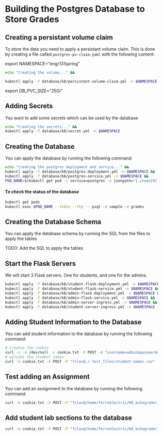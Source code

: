 # Building the Postgres Database to Store Grades

## Creating a persistant volume claim

To store the data you need to apply a persistant volume claim. This is done by creating a file called `postgres-pv-claim.yaml` with the following content:

export NAMESPACE="engr131spring"


```bash
echo "Creating the volume..." &&

kubectl apply -f database/k8/persistent-volume-claim.yml -n $NAMESPACE
```

export DB_PVC_SIZE="25Gi"

## Adding Secrets

You want to add some secrets which can be used by the database

```bash
echo "Creating the secrets..." &&
kubectl apply -f database/k8/secret.yml -n $NAMESPACE
```

## Creating the Database

You can apply the database by running the following command:

```bash
echo "Creating the postgres deployment and service..." &&
kubectl apply -f database/k8/postgres-deployment.yml -n $NAMESPACE &&
kubectl apply -f database/k8/postgres-service.yml -n $NAMESPACE &&
POD_NAME=$(kubectl get pod -l service=postgres -o jsonpath="{.items[0].metadata.name}")
```

#### To check the status of the database

```bash
kubectl get pods
kubectl exec $POD_NAME --stdin --tty -- psql -U sample -d grades
```

## Creating the Database Schema

You can apply the database schema by running the SQL from the files to apply the tables

TODO: Add the SQL to apply the tables


## Start the Flask Servers

We will start 3 Flask servers. One for students, and one for the admins. 

```bash
kubectl apply -f database/k8/student-flask-deployment.yml -n $NAMESPACE &&
kubectl apply -f database/k8/student-flask-service.yml -n $NAMESPACE &&
kubectl apply -f database/k8/admin-flask-deployment.yml -n $NAMESPACE &&
kubectl apply -f database/k8/admin-flask-service.yml -n $NAMESPACE &&
kubectl apply -f database/k8/admin-server-ingress.yml -n $NAMESPACE &&
kubectl apply -f database/k8/student-server-ingress.yml -n $NAMESPACE
```

## Adding Student Information to the Database

You can add student information to the database by running the following command:

```bash
# creates the cookie
curl -s -o /dev/null -c cookie.txt -X POST -d "username=admin&password=diffuser"  https://engr131-admin-grader.nrp-nautilus.io/login &&
# uploads the student names
curl -b cookie.txt -X POST -F "file=@./.test_files/student-names.csv" -F "password=diffuser" https://engr131-admin-grader.nrp-nautilus.io/upload_students
```

## Test adding an Assignment

You can add an assignment to the database by running the following command:

```bash
curl -b cookie.txt -X POST -F "file=@/home/ferroelectric/K8_autograder_database/.test_files/results.json" -F "password=diffuser" -F "assignment_id=Homework_999" -F "assignment_name=Test Homework Assignment" https://engr131-admin-grader.nrp-nautilus.io/upload_assignment
```

## Add student lab sections to the database

``` bash
curl -b cookie.txt -X POST -F "file=@/home/ferroelectric/K8_autograder_database/.test_files/test/ENGR131-070.csv" -F "password=diffuser" -F "lab_section=070" -F "day_of_week=f" -F "start_time=15:00:00" https://engr131-admin-grader.nrp-nautilus.io/upload_lab_section
```


